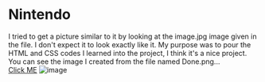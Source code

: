 # Nintendo
I tried to get a picture similar to it by looking at the image.jpg image given in the file. I don't expect it to look exactly like it. My purpose was to pour the HTML and CSS codes I learned into the project, I think it's a nice project. You can see the image I created from the file named Done.png...
<br>
[Click ME](https://mehmettas1.github.io/Nintendo/)
![image](https://user-images.githubusercontent.com/101858286/174816280-f792a00f-3f69-4b65-8d01-f8103441d725.png)

